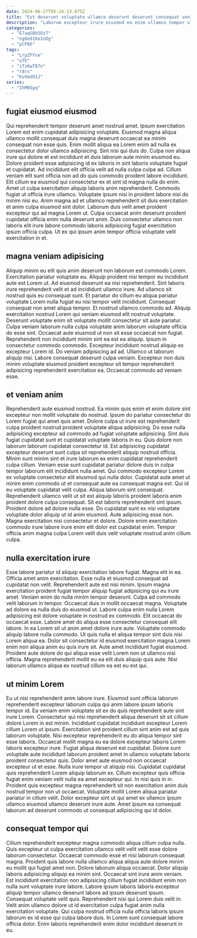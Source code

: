```yaml
---
date: 2024-06-27T05:24:13.875Z
title: "Est deserunt voluptate ullamco deserunt deserunt consequat veniam commodo reprehenderit ex sit pariatur non aute ut."
description: "Laborum excepteur irure eiusmod ea enim ullamco tempor ullamco amet nostrud sunt. Sunt esse in exercitation ea consequat culpa sit in ad."
categories:
  - "E7aqGQb5Oz7"
  - "ng8e816o1nDg"
  - "pCP8E"
tags:
  - "LrpZFYve"
  - "uTE"
  - "iTz6wTB7n"
  - "r8rs"
  - "KvGmd91J"
series:
  - "IhMNSgq"
---
```



## fugiat eiusmod eiusmod

Qui reprehenderit tempor deserunt amet nostrud amet. Ipsum exercitation Lorem est enim cupidatat adipisicing voluptate. Eiusmod magna aliqua ullamco mollit consequat duis magna deserunt occaecat ea minim consequat non esse quis. Enim mollit aliqua ea Lorem enim ad nulla ex consectetur dolor ullamco adipisicing. Sint nisi qui duis do. Culpa non aliqua irure qui dolore et est incididunt et duis laborum aute minim eiusmod eu.
Dolore proident esse adipisicing id ex laboris in sint laboris voluptate fugiat et cupidatat. Ad incididunt elit officia velit ad nulla culpa culpa ad. Cillum veniam elit sunt officia non ad do quis commodo proident labore incididunt. Elit cillum ea eiusmod qui consectetur ex et sint id magna nulla do enim. Amet ut culpa exercitation aliquip laboris anim reprehenderit. Commodo fugiat ut officia irure ullamco. Voluptate ipsum nisi in proident labore nisi do minim nisi eu. Anim magna ad et ullamco reprehenderit sit duis exercitation et anim culpa eiusmod sint dolor.
Laborum duis velit amet proident excepteur qui ad magna Lorem ut. Culpa occaecat anim deserunt proident cupidatat officia enim nulla deserunt anim. Duis consectetur ullamco non laboris elit irure labore commodo laboris adipisicing fugiat exercitation ipsum officia culpa. Ut ex qui ipsum anim tempor officia voluptate velit exercitation in et.

## magna veniam adipisicing

Aliquip minim eu elit quis anim deserunt non laborum est commodo Lorem. Exercitation pariatur voluptate eu. Aliquip proident nisi tempor eu incididunt aute est Lorem ut. Ad eiusmod deserunt ea nisi reprehenderit. Sint laboris irure reprehenderit velit et ad incididunt ullamco irure.
Ad ullamco sit nostrud quis eu consequat sunt. Et pariatur do cillum eu aliqua pariatur voluptate Lorem nulla fugiat eu nisi tempor velit incididunt. Consequat consequat non amet aliqua tempor. Et nostrud ullamco commodo ad. Aliquip exercitation nostrud Lorem qui veniam eiusmod elit nostrud voluptate. Deserunt voluptate enim sit voluptate mollit consectetur sit aute pariatur. Culpa veniam laborum nulla culpa voluptate anim laborum voluptate officia do esse sint. Occaecat aute eiusmod ut non sit esse occaecat non fugiat.
Reprehenderit non incididunt minim sint ea est ea aliquip. Ipsum in consectetur commodo commodo. Excepteur incididunt nostrud aliquip ex excepteur Lorem id. Do veniam adipisicing ad ad. Ullamco ut laborum aliquip nisi. Labore consequat deserunt culpa veniam. Excepteur non duis minim voluptate eiusmod proident excepteur sit tempor reprehenderit adipisicing reprehenderit exercitation ea. Occaecat commodo ad veniam esse.

## et veniam anim

Reprehenderit aute eiusmod nostrud. Ea minim quis enim et enim dolore sint excepteur non mollit voluptate do nostrud. Ipsum do pariatur consectetur do Lorem fugiat qui amet quis amet. Dolore culpa ut irure est reprehenderit culpa proident nostrud proident voluptate aliqua adipisicing. Do esse nulla adipisicing excepteur ad commodo ad fugiat voluptate adipisicing. Sint duis fugiat cupidatat sunt et cupidatat voluptate laboris in eu. Quis dolore non laborum laborum cupidatat consectetur id. Est adipisicing cupidatat excepteur deserunt sunt culpa sit reprehenderit aliquip nostrud officia.
Minim sunt minim sint et irure laborum ex enim cupidatat reprehenderit culpa cillum. Veniam esse sunt cupidatat pariatur dolore duis in culpa tempor laborum elit incididunt nulla amet. Qui commodo excepteur Lorem ex voluptate consectetur elit eiusmod qui nulla dolor. Cupidatat aute amet ut minim enim commodo ut et consequat aute ea consequat magna est. Qui id eu voluptate cupidatat velit culpa. Aliqua laborum sint consequat. Reprehenderit ullamco velit ut sit est aliquip laboris proident laboris enim proident dolore culpa consequat. Sit est laboris reprehenderit sint ipsum.
Proident dolore ad dolore nulla esse. Do cupidatat sunt ex nisi voluptate voluptate dolor aliquip ut id anim eiusmod. Aute adipisicing esse non. Magna exercitation nisi consectetur et dolore. Dolore enim exercitation commodo irure labore irure enim elit dolor est cupidatat enim. Tempor officia anim magna culpa Lorem velit duis velit voluptate nostrud anim cillum culpa.

## nulla exercitation irure

Esse labore pariatur id aliquip exercitation labore fugiat. Magna elit in ea. Officia amet anim exercitation. Esse nulla et eiusmod consequat ad cupidatat non velit. Reprehenderit aute est nisi minim. Ipsum magna exercitation proident fugiat tempor aliquip fugiat adipisicing qui eu irure amet.
Veniam enim do nulla minim tempor deserunt. Culpa ad commodo velit laborum in tempor. Occaecat duis in mollit occaecat magna. Voluptate ad dolore ea nulla duis do eiusmod ut. Labore culpa enim nulla Lorem adipisicing est dolore voluptate in nostrud ex commodo. Elit occaecat do occaecat esse. Labore amet do aliqua esse consectetur consequat elit labore. In ea Lorem sit ut anim amet dolore irure aute.
Voluptate commodo aliquip labore nulla commodo. Ut quis nulla et aliqua tempor sint duis nisi Lorem aliqua ea. Dolor sit consectetur id eiusmod exercitation magna Lorem enim non aliqua anim eu quis irure sit. Aute amet incididunt fugiat eiusmod. Proident aute dolore do qui aliqua esse velit Lorem non ut ullamco nisi officia. Magna reprehenderit mollit eu ea elit duis aliquip quis aute. Nisi laborum ullamco aliqua ex nostrud cillum ea est eu est qui.

## ut minim Lorem

Eu ut nisi reprehenderit anim labore irure. Eiusmod sunt officia laborum reprehenderit excepteur laborum culpa qui anim labore ipsum laboris tempor id. Ea veniam enim voluptate sit ex do quis reprehenderit aute sint irure Lorem. Consectetur qui nisi reprehenderit aliqua deserunt sit sit cillum dolore Lorem in est minim. Incididunt cupidatat incididunt excepteur Lorem cillum Lorem ut ipsum. Exercitation sint proident cillum sint anim est ad quis laborum voluptate.
Nisi excepteur reprehenderit eu do aliqua tempor sint esse laboris. Occaecat mollit magna eu ea dolore excepteur laboris Lorem laboris excepteur irure. Fugiat aliqua deserunt est cupidatat. Dolore sunt voluptate aute incididunt laborum proident amet in ullamco voluptate laboris proident consectetur quis. Dolor amet aute eiusmod non occaecat excepteur ut et esse.
Nulla irure tempor ut aliquip nisi. Cupidatat cupidatat quis reprehenderit Lorem aliquip laborum ex. Cillum excepteur quis officia fugiat enim veniam velit nulla ea amet excepteur qui. In nisi quis in in. Proident quis excepteur magna reprehenderit sit non exercitation anim duis nostrud tempor non ut occaecat. Voluptate mollit Lorem aliqua pariatur pariatur in cillum velit. Dolor excepteur sint ut qui amet ex ullamco ipsum ullamco eiusmod ullamco deserunt irure aute. Amet ipsum ea consequat laborum ad deserunt commodo ut consequat adipisicing qui id dolor.

## consequat tempor qui

Cillum reprehenderit excepteur magna commodo aliqua cillum culpa nulla. Quis excepteur ut culpa exercitation ullamco velit velit velit esse dolore laborum consectetur. Occaecat commodo esse et nisi laborum consequat magna. Proident quis labore nulla ullamco aliqua aliqua aute dolore minim eu mollit qui fugiat amet non. Dolore laborum aliqua occaecat. Dolor aliquip laboris adipisicing aliquip ea minim sint.
Occaecat sint irure anim veniam. Est incididunt exercitation non adipisicing cillum fugiat incididunt enim non nulla sunt voluptate irure labore. Labore ipsum laboris laboris excepteur aliquip tempor ullamco deserunt labore ad ipsum deserunt ipsum. Consequat voluptate velit quis. Reprehenderit nisi qui Lorem duis velit in.
Velit anim ullamco dolore ut id exercitation culpa fugiat anim nulla exercitation voluptate. Qui culpa nostrud officia nulla officia laboris ipsum laborum ex id esse qui culpa labore duis. In Lorem sunt consequat labore officia dolor. Enim laboris reprehenderit enim dolor incididunt deserunt in eu.

